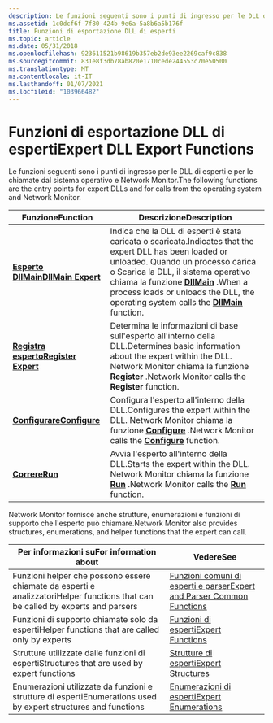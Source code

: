 ```yaml
---
description: Le funzioni seguenti sono i punti di ingresso per le DLL di esperti e per le chiamate dal sistema operativo e Network Monitor.
ms.assetid: 1c0dcf6f-7f80-424b-9e6a-5a8b6a5b176f
title: Funzioni di esportazione DLL di esperti
ms.topic: article
ms.date: 05/31/2018
ms.openlocfilehash: 923611521b98619b357eb2de93ee2269caf9c838
ms.sourcegitcommit: 831e8f3db78ab820e1710cede244553c70e50500
ms.translationtype: MT
ms.contentlocale: it-IT
ms.lasthandoff: 01/07/2021
ms.locfileid: "103966482"
---
```

# <a name="expert-dll-export-functions"></a><span data-ttu-id="64a03-103">Funzioni di esportazione DLL di esperti</span><span class="sxs-lookup"><span data-stu-id="64a03-103">Expert DLL Export Functions</span></span>

<span data-ttu-id="64a03-104">Le funzioni seguenti sono i punti di ingresso per le DLL di esperti e per le chiamate dal sistema operativo e Network Monitor.</span><span class="sxs-lookup"><span data-stu-id="64a03-104">The following functions are the entry points for expert DLLs and for calls from the operating system and Network Monitor.</span></span>



| <span data-ttu-id="64a03-105">Funzione</span><span class="sxs-lookup"><span data-stu-id="64a03-105">Function</span></span>                                   | <span data-ttu-id="64a03-106">Descrizione</span><span class="sxs-lookup"><span data-stu-id="64a03-106">Description</span></span>                                                                                                                                                              |
|--------------------------------------------|--------------------------------------------------------------------------------------------------------------------------------------------------------------------------|
| [<span data-ttu-id="64a03-107">**Esperto DllMain**</span><span class="sxs-lookup"><span data-stu-id="64a03-107">**DllMain Expert**</span></span>](dllmain-expert.md)   | <span data-ttu-id="64a03-108">Indica che la DLL di esperti è stata caricata o scaricata.</span><span class="sxs-lookup"><span data-stu-id="64a03-108">Indicates that the expert DLL has been loaded or unloaded.</span></span> <span data-ttu-id="64a03-109">Quando un processo carica o Scarica la DLL, il sistema operativo chiama la funzione [**DllMain**](/windows/desktop/Dlls/dllmain) .</span><span class="sxs-lookup"><span data-stu-id="64a03-109">When a process loads or unloads the DLL, the operating system calls the [**DllMain**](/windows/desktop/Dlls/dllmain) function.</span></span> |
| [<span data-ttu-id="64a03-110">**Registra esperto**</span><span class="sxs-lookup"><span data-stu-id="64a03-110">**Register Expert**</span></span>](register-expert.md) | <span data-ttu-id="64a03-111">Determina le informazioni di base sull'esperto all'interno della DLL.</span><span class="sxs-lookup"><span data-stu-id="64a03-111">Determines basic information about the expert within the DLL.</span></span> <span data-ttu-id="64a03-112">Network Monitor chiama la funzione **Register** .</span><span class="sxs-lookup"><span data-stu-id="64a03-112">Network Monitor calls the **Register** function.</span></span>                                                           |
| [<span data-ttu-id="64a03-113">**Configurare**</span><span class="sxs-lookup"><span data-stu-id="64a03-113">**Configure**</span></span>](configure.md)             | <span data-ttu-id="64a03-114">Configura l'esperto all'interno della DLL.</span><span class="sxs-lookup"><span data-stu-id="64a03-114">Configures the expert within the DLL.</span></span> <span data-ttu-id="64a03-115">Network Monitor chiama la funzione [**Configure**](configure.md) .</span><span class="sxs-lookup"><span data-stu-id="64a03-115">Network Monitor calls the [**Configure**](configure.md) function.</span></span>                                                                 |
| [<span data-ttu-id="64a03-116">**Correre**</span><span class="sxs-lookup"><span data-stu-id="64a03-116">**Run**</span></span>](run.md)                         | <span data-ttu-id="64a03-117">Avvia l'esperto all'interno della DLL.</span><span class="sxs-lookup"><span data-stu-id="64a03-117">Starts the expert within the DLL.</span></span> <span data-ttu-id="64a03-118">Network Monitor chiama la funzione [**Run**](run.md) .</span><span class="sxs-lookup"><span data-stu-id="64a03-118">Network Monitor calls the [**Run**](run.md) function.</span></span>                                                                                 |



 

<span data-ttu-id="64a03-119">Network Monitor fornisce anche strutture, enumerazioni e funzioni di supporto che l'esperto può chiamare.</span><span class="sxs-lookup"><span data-stu-id="64a03-119">Network Monitor also provides structures, enumerations, and helper functions that the expert can call.</span></span>



| <span data-ttu-id="64a03-120">Per informazioni su</span><span class="sxs-lookup"><span data-stu-id="64a03-120">For information about</span></span>                                      | <span data-ttu-id="64a03-121">Vedere</span><span class="sxs-lookup"><span data-stu-id="64a03-121">See</span></span>                                                                          |
|------------------------------------------------------------|------------------------------------------------------------------------------|
| <span data-ttu-id="64a03-122">Funzioni helper che possono essere chiamate da esperti e analizzatori</span><span class="sxs-lookup"><span data-stu-id="64a03-122">Helper functions that can be called by experts and parsers</span></span> | [<span data-ttu-id="64a03-123">Funzioni comuni di esperti e parser</span><span class="sxs-lookup"><span data-stu-id="64a03-123">Expert and Parser Common Functions</span></span>](expert-and-parser-common-functions.md) |
| <span data-ttu-id="64a03-124">Funzioni di supporto chiamate solo da esperti</span><span class="sxs-lookup"><span data-stu-id="64a03-124">Helper functions that are called only by experts</span></span>           | [<span data-ttu-id="64a03-125">Funzioni di esperti</span><span class="sxs-lookup"><span data-stu-id="64a03-125">Expert Functions</span></span>](expert-functions.md)                                     |
| <span data-ttu-id="64a03-126">Strutture utilizzate dalle funzioni di esperti</span><span class="sxs-lookup"><span data-stu-id="64a03-126">Structures that are used by expert functions</span></span>               | [<span data-ttu-id="64a03-127">Strutture di esperti</span><span class="sxs-lookup"><span data-stu-id="64a03-127">Expert Structures</span></span>](expert-structures.md)                                   |
| <span data-ttu-id="64a03-128">Enumerazioni utilizzate da funzioni e strutture di esperti</span><span class="sxs-lookup"><span data-stu-id="64a03-128">Enumerations used by expert structures and functions</span></span>       | [<span data-ttu-id="64a03-129">Enumerazioni di esperti</span><span class="sxs-lookup"><span data-stu-id="64a03-129">Expert Enumerations</span></span>](expert-enumerations.md)                               |



 

 

 
